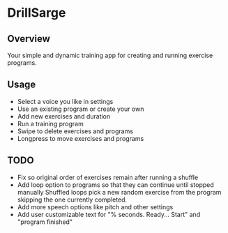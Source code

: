 # DrillSarge

## Overview
Your simple and dynamic training app for creating and running exercise programs.

## Usage
- Select a voice you like in settings
- Use an existing program or create your own
- Add new exercises and duration
- Run a training program
- Swipe to delete exercises and programs
- Longpress to move exercises and programs

## TODO
- Fix so original order of exercises remain after running a shuffle
- Add loop option to programs so that they can continue until stopped manually
    Shuffled loops pick a new random exercise from the program skipping the one 
    currently completed.
- Add more speech options like pitch and other settings
- Add user customizable text for "% seconds. Ready... Start" and "program finished"
